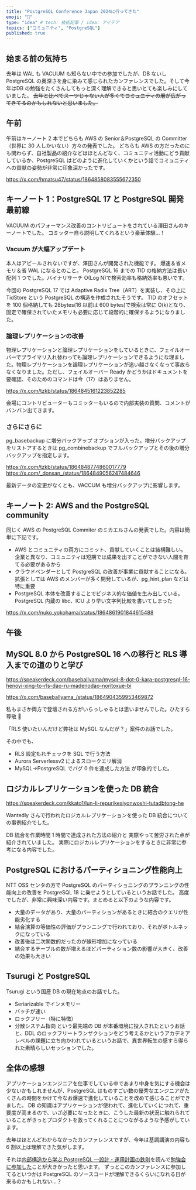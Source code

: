 ```yaml
---
title: "PostgreSQL Conference Japan 2024に行ってきた"
emoji: "🦍"
type: "idea" # tech: 技術記事 / idea: アイデア
topics: ["コミュニティ", "PostgreSQL"]
published: true
---
```


## 始まる前の気持ち

去年は WAL も VACUUM も知らない中での参加でしたが、DB ないし PostgreSQL の奥深さを身に染みて感じられたカンファレンスでした。そして今年はDB の勉強をたくさんしてもっと深く理解できると思いとても楽しみにしていました。
~~去年と比べてスーツじゃない人が多くてコミュニティの層が広がってきてるのかもしれないと思いました。~~

## 午前

午前はキーノート 2 本でどちらも AWS の Senior＆PostgreSQL の Committer（世界に 30 人しかいない）方々の発表でした。
どちらも AWS の方だったのにも関わらず、自社製品の紹介などはほとんどなく、コミュニティ活動にどう貢献しているか、PostgreSQL はどのように進化していくかという話でコミュニティへの貢献の姿勢が非常に印象深かったです。

https://x.com/hmatsu47/status/1864858083555672350

## キーノート 1：PostgreSQL 17 と PostgreSQL 開発最前線

VACUUM のパフォーマンス改善のコントリビュートをされている澤田さんのキーノートでした。
コミッター自ら説明してくれるという豪華体験…！

### Vacuum が大幅アップデート

本人はアピールされないですが、澤田さんが開発された機能です。
爆速＆省メモリ＆省 WAL になるとのこと。
PostgreSQL 16 までの TID の格納方法は長い配列 1 つでした。バイナリサーチ O(Log N)で検索効率も格納効率も悪いです。

今回の PostgreSQL 17 では Adaptive Radix Tree（ART）を実装し、その上に TidStore という PostgreSQL の構造を作成されたそうです。
TID のオフセットを 100 個格納しても 28bytes(16 以前は 600 bytes)で検索は常に O(k)となり、固定で確保されていたメモリも必要に応じて段階的に確保するようになりました。

### 論理レプリケーションの改善

物理レプリケーションと論理レプリケーションをしているときに、フェイルオーバーでプライマリ入れ替わっても論理レプリケーションできるようにな理ました。物理レプリケーションを論理レプリケーションが追い越さなくなって事故らなくなりました。ただし、フェイルオーバー Ready かどうかはドキュメントを要確認、そのためのコマンドは今（17）はありません。

https://x.com/tzkb/status/1864845161223852285

会場にコントリビューターもコミッターもいるので内部実装の質問、コメントがバンバン出てきます。

### さらにさらに

pg_basebackup に増分バックアップ オプションが入った。増分バックアップをリストアするときは pg_combinebackup でフルバックアップとその後の増分バックアップを指定します。

https://x.com/tzkb/status/1864848774860017779
https://x.com/_donsan_/status/1864849056247484646

最新データの変更がなくとも、VACCUM も増分バックアップに影響します。

## キーノート 2: AWS and the PostgreSQL community

同じく AWS の PostgreSQL Commiter のミカエルさんの発表でした。内容は簡単に下記です。

- AWS とコミュニティの両方にコミット、貢献していくことは結構難しい。企業と異なり、コミュニティは短期では成果を出すことができない人間を育てる必要があるから
- クラウドベンダーとして PostgreSQL の改善が事業に貢献することになる。拡張としては AWS のメンバーが多く開発しているが、pg_hint_plan などは特に重要
- PostgreSQL 本体を改善することでビジネス的な価値を生み出している。PostgreSQL 内蔵の libc、ICU より早い文字列比較を書いてしまった

https://x.com/nuko_yokohama/status/1864861901844615488

## 午後

## MySQL 8.0 から PostgreSQL 16 への移行と RLS 導入までの道のりと学び

https://speakerdeck.com/baseballyama/mysql-8-dot-0-kara-postgresql-16-henoyi-xing-to-rls-dao-ru-madenodao-noritoxue-bi

https://x.com/baseballyama_/status/1864904359953469872

私もまさか両方で登壇される方がいらっしゃるとは思いませんでした。ひたすら尊敬 🙏

「RLS 使いたいんだけど弊社は MySQL なんだが？」案件のお話でした。

その中でも、

- RLS 設定もれチェックを SQL で行う方法
- Aurora Serverlessv2 によるスロークエリ解消
- MySQL→PostgreSQL でバグ 0 件を達成した方法
  が印象的でした。

## ロジカルレプリケーションを使った DB 統合

https://speakerdeck.com/kkato1/lun-li-repurikesiyonwoshi-tutadbtong-he

Wantedly さんで行われたロジカルレプリケーションを使った DB 統合についての事例紹介でした。

DB 統合を作業時間 1 時間で達成された方法の紹介と
実際やって苦労された点が紹介されていました。
実際にロジカルレプリケーションをするときに非常に参考になる内容でした。

## PostgreSQL におけるパーティショニング性能向上

NTT OSS センタの方で PostgreSQL のパーティショニングのプランニングの性能向上の改善を PostgreSQL 18 に乗せようとしているというお話でした。
高度でしたが、非常に興味深い内容です。まとめると以下のような内容です。

- 大量のデータがあり、大量のパーティションがあるときに結合のクエリが性能劣化する
- 結合演算の等価性の評価がプランニングで行われており、それがボトルネックになっている
- 改善後は二次関数的だったのが線形増加になっている
- 結合するテーブルの数が増えるほどパーティション数の影響が大きく、改善の効果も大きい

## Tsurugi と PostgreSQL

Tsurugi という国産 DB の現在地点のお話でした。

- Seriarizable でインメモリー
- バッチが速い
- ロックフリー（特に特徴）
- 分散システム指向
  という最先端の DB が本番環境に投入されたというお話と、DDL のロックフリートランザクションをどう考えるかというアカデミアレベルの課題に立ち向かわれているというお話で、異世界転生の感すら得られた素晴らしいセッションでした。

## 全体の感想

アプリケーションエンジニアを仕事でしている中であまり中身を気にする機会は少ないかもしれませんが、PostgreSQL はものすごい数の優秀なエンジニアがたくさんの時間をかけて今なお爆速で進化していることを改めて感じることができました。
DB の知識はアプリケーションが使われて、進化していくにつれて、重要度が高まるので、いざ必要になったときに、こうした最新の状況に触れられていることがきっとプロダクトを救ってくれることにつながるような予感がしています。

去年はほとんどわからなかったカンファレンスですが、今年は基調講演の内容も 6 割以上は理解できた気がします。

それは[内部構造から学ぶ PostgreSQL ―設計・運用計画の鉄則](https://gihyo.jp/book/2022/978-4-297-13206-4)を読んで[勉強会に参加した](https://zenn.dev/micin/articles/2024-05-23_majimaccho_postgre_book_retrospective)ことが大きかったと思います。
ずっとこのカンファレンスに参加してるといつかは PostgreSQL のソースコードが理解できるくらいになれる日が来るのかもしれない...？
